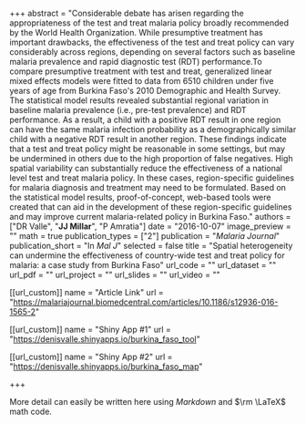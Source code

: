 +++
abstract = "Considerable debate has arisen regarding the appropriateness of the test and treat malaria policy broadly recommended by the World Health Organization. While presumptive treatment has important drawbacks, the effectiveness of the test and treat policy can vary considerably across regions, depending on several factors such as baseline malaria prevalence and rapid diagnostic test (RDT) performance.To compare presumptive treatment with test and treat, generalized linear mixed effects models were fitted to data from 6510 children under five years of age from Burkina Faso's 2010 Demographic and Health Survey. The statistical model results revealed substantial regional variation in baseline malaria prevalence (i.e., pre-test prevalence) and RDT performance. As a result, a child with a positive RDT result in one region can have the same malaria infection probability as a demographically similar child with a negative RDT result in another region. These findings indicate that a test and treat policy might be reasonable in some settings, but may be undermined in others due to the high proportion of false negatives. High spatial variability can substantially reduce the effectiveness of a national level test and treat malaria policy. In these cases, region-specific guidelines for malaria diagnosis and treatment may need to be formulated. Based on the statistical model results, proof-of-concept, web-based tools were created that can aid in the development of these region-specific guidelines and may improve current malaria-related policy in Burkina Faso."
authors = ["DR Valle", "**JJ Millar**", "P Amratia"]
date = "2016-10-07"
image_preview = ""
math = true
publication_types = ["2"]
publication = "*Malaria Journal*"
publication_short = "In *Mal J*"
selected = false
title = "Spatial heterogeneity can undermine the effectiveness of country-wide test and treat policy for malaria: a case study from Burkina Faso"
url_code = ""
url_dataset = ""
url_pdf = ""
url_project = ""
url_slides = ""
url_video = ""

[[url_custom]]
name = "Article Link"
url = "https://malariajournal.biomedcentral.com/articles/10.1186/s12936-016-1565-2"

[[url_custom]]
name = "Shiny App #1"
url = "https://denisvalle.shinyapps.io/burkina_faso_tool"

[[url_custom]]
name = "Shiny App #2"
url = "https://denisvalle.shinyapps.io/burkina_faso_map"

+++

More detail can easily be written here using *Markdown* and $\rm \LaTeX$ math code.
